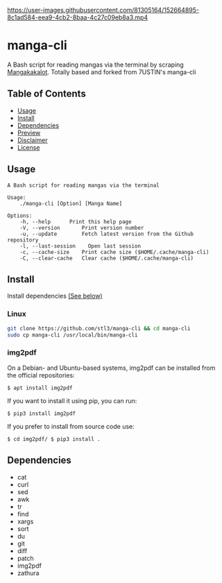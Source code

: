 https://user-images.githubusercontent.com/81305164/152664895-8c1ad584-eea9-4cb2-8baa-4c27c09eb8a3.mp4

# manga-cli

A Bash script for reading mangas via the terminal by scraping [Mangakakalot](https://mangakakalot.com/).
Totally based and forked from 7USTIN's manga-cli

## Table of Contents

- [Usage](#Usage)
- [Install](#Installation)
- [Dependencies](#Dependencies)
- [Preview](./preview.mp4)
- [Disclaimer](./DISCLAIMER.md)
- [License](./LICENSE.md)

## Usage

```text
A Bash script for reading mangas via the terminal

Usage:
	./manga-cli [Option] [Manga Name]

Options:
	-h, --help		Print this help page
	-V, --version		Print version number
	-u, --update		Fetch latest version from the Github repository
	-l, --last-session    Open last session
	-c, --cache-size	Print cache size ($HOME/.cache/manga-cli)
	-C, --clear-cache	Clear cache ($HOME/.cache/manga-cli)
```

## Install

Install dependencies [(See below)](#Dependencies)

### Linux

```sh
git clone https://github.com/stl3/manga-cli && cd manga-cli
sudo cp manga-cli /usr/local/bin/manga-cli
```

### img2pdf

On a Debian- and Ubuntu-based systems, img2pdf can be installed from the official repositories:

`$ apt install img2pdf`

If you want to install it using pip, you can run:

`$ pip3 install img2pdf`

If you prefer to install from source code use:

`$ cd img2pdf/
$ pip3 install .`


## Dependencies

- cat
- curl
- sed
- awk
- tr
- find
- xargs
- sort
- du
- git
- diff
- patch
- img2pdf
- zathura
